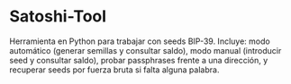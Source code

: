 # Satoshi-Tool
Herramienta en Python para trabajar con seeds BIP-39. Incluye: modo automático (generar semillas y consultar saldo), modo manual (introducir seed y consultar saldo), probar passphrases frente a una dirección, y recuperar seeds por fuerza bruta si falta alguna palabra.
